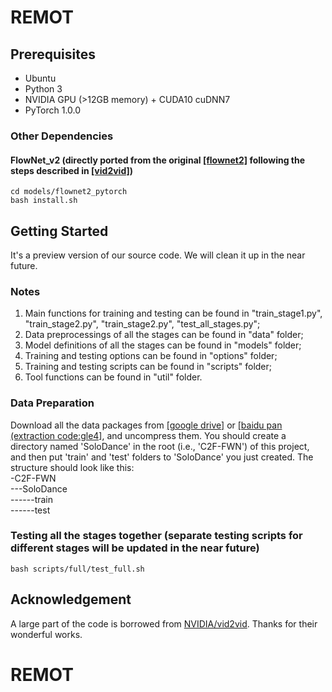 # REMOT


## Prerequisites
- Ubuntu
- Python 3
- NVIDIA GPU (>12GB memory) + CUDA10 cuDNN7
- PyTorch 1.0.0
### Other Dependencies
#### FlowNet_v2 (directly ported from the original [[flownet2]](https://github.com/NVIDIA/flownet2-pytorch) following the steps described in [[vid2vid]](https://github.com/NVIDIA/vid2vid))
    cd models/flownet2_pytorch
    bash install.sh

## Getting Started
It's a preview version of our source code. We will clean it up in the near future.  
### Notes
1. Main functions for training and testing can be found in "train_stage1.py", "train_stage2.py", "train_stage2.py", "test_all_stages.py";
2. Data preprocessings of all the stages can be found in "data" folder;
3. Model definitions of all the stages can be found in "models" folder;
4. Training and testing options can be found in "options" folder;
5. Training and testing scripts can be found in "scripts" folder;
6. Tool functions can be found in "util" folder.

### Data Preparation
Download all the data packages from [[google drive]](https://drive.google.com/drive/folders/1f6NEO1onLtf-K65bpms4_alBlNh5YIVW?usp=sharing) or [[baidu pan (extraction code:gle4]](https://pan.baidu.com/s/14oitDhULAeirGaojV_VYew), and uncompress them.
You should create a directory named 'SoloDance' in the root (i.e., 'C2F-FWN') of this project, and then put 'train' and 'test' folders to 'SoloDance' you just created.
The structure should look like this:  
-C2F-FWN  
---SoloDance  
------train  
------test  

    
### Testing all the stages together (separate testing scripts for different stages will be updated in the near future)
    bash scripts/full/test_full.sh

## Acknowledgement
A large part of the code is borrowed from [NVIDIA/vid2vid](https://github.com/NVIDIA/vid2vid). Thanks for their wonderful works.


# REMOT
